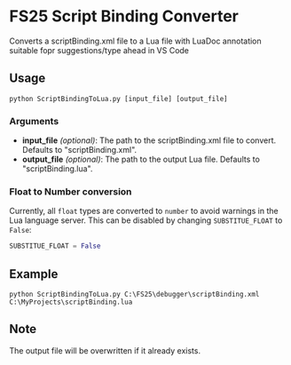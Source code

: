 # FS25 Script Binding Converter

Converts a scriptBinding.xml file to a Lua file with LuaDoc annotation suitable fopr suggestions/type ahead in VS Code

## Usage
`python ScriptBindingToLua.py [input_file] [output_file]`

### Arguments
- **input_file** _(optional)_: The path to the scriptBinding.xml file to convert. Defaults to "scriptBinding.xml".
- **output_file** _(optional)_: The path to the output Lua file. Defaults to "scriptBinding.lua".


### Float to Number conversion
Currently, all `float` types are converted to `number` to avoid warnings in the Lua language server. This can be disabled by changing `SUBSTITUE_FLOAT` to `False`:
```py
SUBSTITUE_FLOAT = False
```

## Example
`python ScriptBindingToLua.py C:\FS25\debugger\scriptBinding.xml C:\MyProjects\scriptBinding.lua`

## Note
The output file will be overwritten if it already exists.

